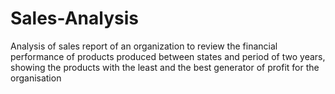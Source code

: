 # Sales-Analysis
Analysis of sales report of an organization to review the financial performance of products produced between states and period of two years, showing the products with the least and the best generator of profit for the organisation
